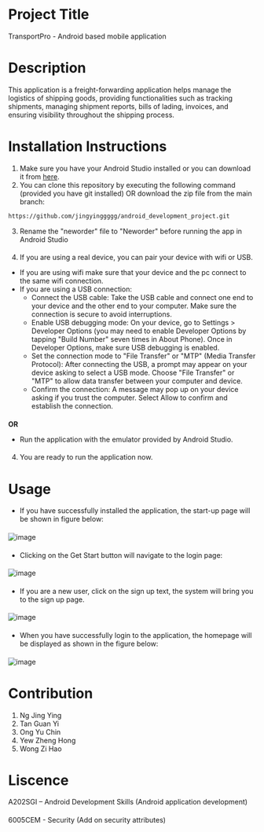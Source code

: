 # Project Title
TransportPro - Android based mobile application 

# Description
This application is a freight-forwarding application helps manage the logistics of shipping goods, providing functionalities such as tracking shipments, managing shipment reports, bills of lading, invoices, and ensuring visibility throughout the shipping process. 

# Installation Instructions
1.  Make sure you have your Android Studio installed or you can download it from [here](https://developer.android.com/studio).
2.  You can clone this repository by executing the following command (provided you have git installed) OR download the zip file from the main branch:
```bash
https://github.com/jingyinggggg/android_development_project.git
```
3.  Rename the "neworder" file to "Neworder" before running the app in Android Studio
####
4.  If you are using a real device, you can pair your device with wifi or USB.
- If you are using wifi make sure that your device and the pc connect to the same wifi connection.
- If you are using a USB connection:
  - Connect the USB cable: Take the USB cable and connect one end to your device and the other end to your computer. Make sure the connection is secure to avoid interruptions.
  - Enable USB debugging mode: On your device, go to Settings > Developer Options (you may need to enable Developer Options by tapping "Build Number" seven times in About Phone). Once in Developer Options, make sure USB debugging is enabled.
  - Set the connection mode to "File Transfer" or "MTP" (Media Transfer Protocol): After connecting the USB, a prompt may appear on your device asking to select a USB mode. Choose "File Transfer" or "MTP" to allow data transfer between your computer and device.
  - Confirm the connection: A message may pop up on your device asking if you trust the computer. Select Allow to confirm and establish the connection.
####
**OR**
- Run the application with the emulator provided by Android Studio.
####
4.  You are ready to run the application now.

# Usage
- If you have successfully installed the application, the start-up page will be shown in figure below:
####
![image](https://github.com/user-attachments/assets/d36cfe97-fc3b-440a-99e9-d97beddc5526)
####
- Clicking on the Get Start button will navigate to the login page:
####
![image](https://github.com/user-attachments/assets/8de706b6-2ca4-41ff-a18d-c0239dd7dfd8)
####
- If you are a new user, click on the sign up text, the system will bring you to the sign up page.
####
![image](https://github.com/user-attachments/assets/653ae45f-0758-4045-932c-0409ba1f1c3a)
####
- When you have successfully login to the application, the homepage will be displayed as shown in the figure below:
####
![image](https://github.com/user-attachments/assets/5223495f-aaba-47f2-8477-8079171cc7b4)

# Contribution
1. Ng Jing Ying
2. Tan Guan Yi
3. Ong Yu Chin
4. Yew Zheng Hong
5. Wong Zi Hao

# Liscence
A202SGI – Android Development Skills (Android application development)
####
6005CEM - Security (Add on security attributes)

